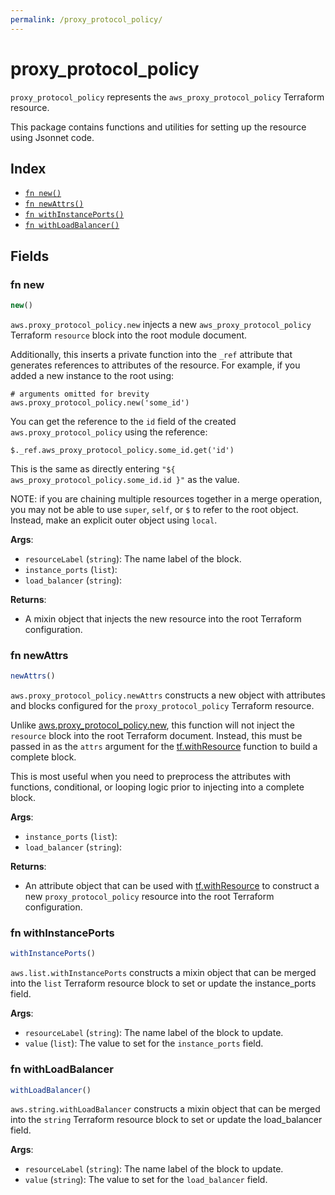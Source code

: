 ```yaml
---
permalink: /proxy_protocol_policy/
---
```


# proxy_protocol_policy

`proxy_protocol_policy` represents the `aws_proxy_protocol_policy` Terraform resource.



This package contains functions and utilities for setting up the resource using Jsonnet code.


## Index

* [`fn new()`](#fn-new)
* [`fn newAttrs()`](#fn-newattrs)
* [`fn withInstancePorts()`](#fn-withinstanceports)
* [`fn withLoadBalancer()`](#fn-withloadbalancer)

## Fields

### fn new

```ts
new()
```


`aws.proxy_protocol_policy.new` injects a new `aws_proxy_protocol_policy` Terraform `resource`
block into the root module document.

Additionally, this inserts a private function into the `_ref` attribute that generates references to attributes of the
resource. For example, if you added a new instance to the root using:

    # arguments omitted for brevity
    aws.proxy_protocol_policy.new('some_id')

You can get the reference to the `id` field of the created `aws.proxy_protocol_policy` using the reference:

    $._ref.aws_proxy_protocol_policy.some_id.get('id')

This is the same as directly entering `"${ aws_proxy_protocol_policy.some_id.id }"` as the value.

NOTE: if you are chaining multiple resources together in a merge operation, you may not be able to use `super`, `self`,
or `$` to refer to the root object. Instead, make an explicit outer object using `local`.

**Args**:
  - `resourceLabel` (`string`): The name label of the block.
  - `instance_ports` (`list`): 
  - `load_balancer` (`string`): 

**Returns**:
- A mixin object that injects the new resource into the root Terraform configuration.


### fn newAttrs

```ts
newAttrs()
```


`aws.proxy_protocol_policy.newAttrs` constructs a new object with attributes and blocks configured for the `proxy_protocol_policy`
Terraform resource.

Unlike [aws.proxy_protocol_policy.new](#fn-proxyprotocolpolicynew), this function will not inject the `resource`
block into the root Terraform document. Instead, this must be passed in as the `attrs` argument for the
[tf.withResource](https://github.com/tf-libsonnet/core/tree/main/docs#fn-withresource) function to build a complete block.

This is most useful when you need to preprocess the attributes with functions, conditional, or looping logic prior to
injecting into a complete block.

**Args**:
  - `instance_ports` (`list`): 
  - `load_balancer` (`string`): 

**Returns**:
  - An attribute object that can be used with [tf.withResource](https://github.com/tf-libsonnet/core/tree/main/docs#fn-withresource) to construct a new `proxy_protocol_policy` resource into the root Terraform configuration.


### fn withInstancePorts

```ts
withInstancePorts()
```

`aws.list.withInstancePorts` constructs a mixin object that can be merged into the `list`
Terraform resource block to set or update the instance_ports field.



**Args**:
  - `resourceLabel` (`string`): The name label of the block to update.
  - `value` (`list`): The value to set for the `instance_ports` field.


### fn withLoadBalancer

```ts
withLoadBalancer()
```

`aws.string.withLoadBalancer` constructs a mixin object that can be merged into the `string`
Terraform resource block to set or update the load_balancer field.



**Args**:
  - `resourceLabel` (`string`): The name label of the block to update.
  - `value` (`string`): The value to set for the `load_balancer` field.
